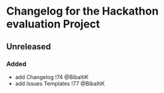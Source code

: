 <!--
Entry with Issues, Pull Request, Author
Example:
- new time entry added #0000 !0000 @BibaltiK
-->
# Changelog for the Hackathon evaluation Project

<!--Example -->

<!-- ### Added --><!-- for new feature --> 

<!-- ### Changed --><!-- for changes in existing functionality. -->

<!-- ### Deprecated --><!-- for soon-to-be removed features -->

<!-- ### Removed --><!-- for now removed features -->

<!-- ### Fixed --><!-- for any bug fixes. -->

<!-- ### Security --><!-- in case of vulnerabilities.  -->

## Unreleased

### Added <!-- for new feature -->
- add Changelog !74 @BibaltiK
- add Issues Templates !77 @BibaltiK

<!-- ### Changed --><!-- for changes in existing functionality. -->

<!-- ### Deprecated --><!-- for soon-to-be removed features -->

<!-- ### Removed --><!-- for now removed features -->

<!-- ### Fixed --><!-- for any bug fixes. -->

<!-- ### Security --><!-- in case of vulnerabilities.  -->
